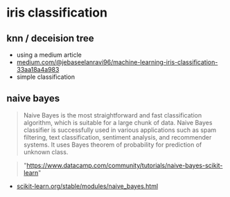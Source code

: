 # iris classification

## knn / deceision tree
- using a medium article
- [medium.com/@jebaseelanravi96/machine-learning-iris-classification-33aa18a4a983](https://medium.com/@jebaseelanravi96/machine-learning-iris-classification-33aa18a4a983)
- simple classification

## naive bayes
> Naive Bayes is the most straightforward and fast classification algorithm, which is suitable for a large chunk of data. Naive Bayes classifier is successfully used in various applications such as spam filtering, text classification, sentiment analysis, and recommender systems. It uses Bayes theorem of probability for prediction of unknown class.

> "https://www.datacamp.com/community/tutorials/naive-bayes-scikit-learn"


- [scikit-learn.org/stable/modules/naive_bayes.html](https://scikit-learn.org/stable/modules/naive_bayes.html)
